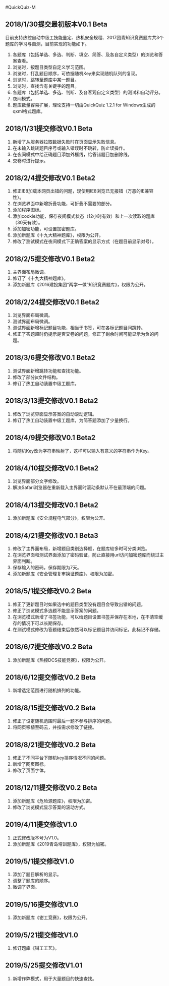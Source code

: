 #QuickQuiz-M

## 2018/1/30提交最初版本V0.1 Beta
目前支持热控自动中级工技能鉴定、热机安全规程、2017团青知识竞赛题库共3个题库的学习与自测，目前实现的功能如下。

1. 各题库（包括单选、多选、判断、填空、简答、及各自定义类型）的浏览和答案查看。
2. 浏览时，按题目类型自定义学习范围。
3. 浏览时，打乱题目顺序，可依据随机Key来实现随机队列的复现。
4. 浏览时，跳转至题库中某一题目。
5. 浏览时，查找含有关键字的题目。
6. 各题库（包括单选、多选、判断、及各客观自定义类型）的测试和自动评分。
7. 夜间模式。
8. 题库数量容易扩展，理论支持一切由QuickQuiz 1.2.1 for Windows生成的qxml格式题库。

## 2018/1/31提交修改V0.1 Beta

1. 新增了从服务器拉取数据失败时在页面显示失败信息。
2. 在未输入跳转题目序号或输入错误时不跳转，防止误操作。
3. 在夜间模式中给正确题目添加外框线，给答错题目加删除线。
4. 交卷时进行提示。

## 2018/2/4提交修改V0.1 Beta2

1. 修正IE8加载本网页出错的问题，现使用IE8浏览已无报错（万恶的IE兼容性）。
2. 在浏览界面中新增折叠功能，可折叠不需要的部分。
3. 添加程序图标。
4. 添加cookie功能，保存夜间模式状态（12小时有效）和上一次读取的题库（30天有效）。
5. 添加加密功能，可设置加密题库。
6. 添加新题库《十九大精神题库》，权限为公开。
7. 修改了测试模式在夜间模式下正确答案的显示方式（在题目前显示对号）。

## 2018/2/5提交修改V0.1 Beta2

1. 主界面布局微调。
2. 修订了《十九大精神题库》。
3. 添加新题库《2016建投集团“两学一做”知识竞赛题库》，权限为公开。

## 2018/2/24提交修改V0.1 Beta2

1. 浏览界面布局微调。
2. 测试界面布局微调。
3. 测试界面新增标记题目功能，相当于书签，可在各标记题目间跳转。
4. 修正了答题超时仍提示是否交卷的问题，修正了剩余时间可能显示为负的问题。

## 2018/3/6提交修改V0.1 Beta2

1. 测试界面新增跳转功能和查找功能。
2. 修改了部分js文件结构。
3. 修订了热工自动装置中级工题库。

## 2018/3/13提交修改V0.1 Beta2

1. 修改了浏览界面显示答案的自动滚动逻辑。
2. 修订了热工自动装置中级工题库，为简答题添加了少量换行。

## 2018/4/9提交修改V0.1 Beta2

1. 将随机Key改为字符串映射了，这样可以输入有意义的字符串作为Key。

## 2018/4/10提交修改V0.1 Beta2

1. 浏览界面部分文字修改。
2. 解决Safari浏览器在重新载入主界面时滚动条默认不在最顶端的问题。

## 2018/4/13提交修改V0.1 Beta2

1. 添加新题库《安全规程电气部分》，权限为公开。

## 2018/4/21提交修改V0.1 Beta3

1. 修改了主界面布局，新增题目类别选择框，在题库较多时可分类浏览。
2. 在浏览界面和测试界面添加了密码验证，防止直接用url访问加密题库而绕过主界面判断。
3. 保存输入的密码，保存期限为7天。
4. 添加新题库《安全管理复审换证题库》，权限为加密。

## 2018/5/1提交修改V0.2 Beta

1. 修正了更新题目时如果选中的题目类型没有题目会导致出错的问题。
2. 修正了浏览模式多选题不能显示答案的问题。
3. 在浏览模式新增了书签功能，可以给题目设置书签并保存在本地，在不清空缓存的情况下可以长期保存。
4. 在测试模式修改为答题结束后依然可以标记题目并访问标记，此标记不存储。

## 2018/6/7提交修改V0.2 Beta

1. 添加新题库《热控DCS技能竞赛》，权限为公开。

## 2018/6/12提交修改V0.2 Beta

1. 新增选定范围进行随机排列的功能。

## 2018/8/15提交修改V0.2 Beta

1. 修正了设定随机范围时最后一题不参与排序的问题。
2. 将网页移植至码云，并按需求修改了链接。

## 2018/8/21提交修改V0.2 Beta

1. 修正了不同平台下随机key排序情况不同的问题。
2. 新增了网页图标。
3. 修改了页面字体。

## 2018/12/11提交修改V0.2 Beta

1. 添加新题库《危险源题库》，权限为加密。
2. 修改了浏览模式显示答案的滚动方式。

## 2019/4/11提交修改V1.0

1. 正式修改版本号为V1.0。
2. 添加新题库《2019青岛培训题库》，权限为加密。

## 2019/5/1提交修改V1.0

1. 添加了题目解析的显示。
2. 调整了题库的顺序。
3. 微调了界面。

## 2019/5/16提交修改V1.0

1. 添加新题库《钳工竞赛》，权限为公开。

## 2019/5/21提交修改V1.0

1. 修订题库《钳工工艺》。

## 2019/5/25提交修改V1.01

1. 新增作弊模式，用于大量题目的快速查找。

